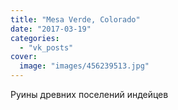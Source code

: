 ```yaml
---
title: "Mesa Verde, Colorado"
date: "2017-03-19"
categories: 
  - "vk_posts"
cover:
  image: "images/456239513.jpg"
---
```


Руины древних поселений индейцев
